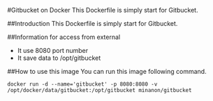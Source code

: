 #Gitbucket on Docker
This Dockerfile is simply start for Gitbucket.

##Introduction
This Dockerfile is simply start for Gitbucket.

##Information for access from external
- It use 8080 port number
- It save data to /opt/gitbucket

##How to use this image
You can run this image following command.
```
docker run -d --name='gitbucket' -p 8080:8080 -v /opt/docker/data/gitbucket:/opt/gitbucket minanon/gitbucket
```

